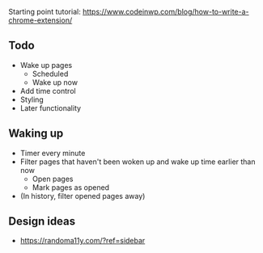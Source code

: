 Starting point tutorial: https://www.codeinwp.com/blog/how-to-write-a-chrome-extension/

## Todo

- Wake up pages
	- Scheduled
	- Wake up now
- Add time control
- Styling
- Later functionality


## Waking up
- Timer every minute
- Filter pages that haven't been woken up and wake up time earlier than now
	- Open pages
	- Mark pages as opened
- (In history, filter opened pages away)


## Design ideas
- https://randoma11y.com/?ref=sidebar

